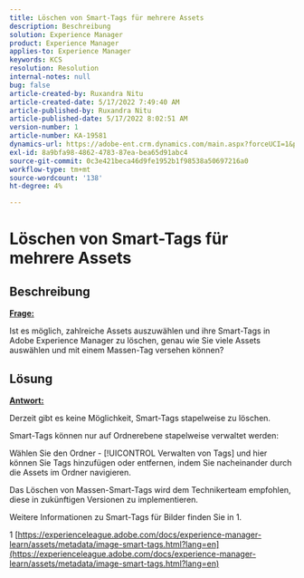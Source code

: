 ```yaml
---
title: Löschen von Smart-Tags für mehrere Assets
description: Beschreibung
solution: Experience Manager
product: Experience Manager
applies-to: Experience Manager
keywords: KCS
resolution: Resolution
internal-notes: null
bug: false
article-created-by: Ruxandra Nitu
article-created-date: 5/17/2022 7:49:40 AM
article-published-by: Ruxandra Nitu
article-published-date: 5/17/2022 8:02:51 AM
version-number: 1
article-number: KA-19581
dynamics-url: https://adobe-ent.crm.dynamics.com/main.aspx?forceUCI=1&pagetype=entityrecord&etn=knowledgearticle&id=a4e0f7e1-b5d5-ec11-a7b5-000d3a37750e
exl-id: 8a9bfa98-4862-4783-87ea-bea65d91abc4
source-git-commit: 0c3e421beca46d9fe1952b1f98538a50697216a0
workflow-type: tm+mt
source-wordcount: '138'
ht-degree: 4%

---
```


# Löschen von Smart-Tags für mehrere Assets

## Beschreibung

<u><b>Frage:</b></u>

Ist es möglich, zahlreiche Assets auszuwählen und ihre Smart-Tags in Adobe Experience Manager zu löschen, genau wie Sie viele Assets auswählen und mit einem Massen-Tag versehen können?

## Lösung


<u><b>Antwort:</b></u>

Derzeit gibt es keine Möglichkeit, Smart-Tags stapelweise zu löschen.

Smart-Tags können nur auf Ordnerebene stapelweise verwaltet werden:

Wählen Sie den Ordner - [!UICONTROL Verwalten von Tags] und hier können Sie Tags hinzufügen oder entfernen, indem Sie nacheinander durch die Assets im Ordner navigieren.

Das Löschen von Massen-Smart-Tags wird dem Technikerteam empfohlen, diese in zukünftigen Versionen zu implementieren.

Weitere Informationen zu Smart-Tags für Bilder finden Sie in 1.







1 [https://experienceleague.adobe.com/docs/experience-manager-learn/assets/metadata/image-smart-tags.html?lang=en](https://experienceleague.adobe.com/docs/experience-manager-learn/assets/metadata/image-smart-tags.html?lang=en)
